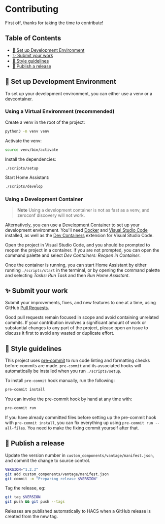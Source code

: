 # Contributing

First off, thanks for taking the time to contribute!

## Table of Contents
<!-- START doctoc generated TOC please keep comment here to allow auto update -->
<!-- DON'T EDIT THIS SECTION, INSTEAD RE-RUN doctoc TO UPDATE -->

- [🔨 Set up Development Environment](#-set-up-development-environment)
- [✨ Submit your work](#-submit-your-work)
- [🎨 Style guidelines](#-style-guidelines)
- [🚀 Publish a release](#-publish-a-release)

<!-- END doctoc generated TOC please keep comment here to allow auto update -->

## 🔨 Set up Development Environment

To set up your development environment, you can either use a venv or a devcontainer.

### Using a Virtual Environment (recommended)

Create a venv in the root of the project:

```bash
python3 -m venv venv
```

Activate the venv:

```bash
source venv/bin/activate
```

Install the dependencies:

```bash
./scripts/setup
```

Start Home Assistant:

```bash
./scripts/develop
```

### Using a Development Container

> **Note**
> Using a development container is not as fast as a venv, and zeroconf discovery will not work.

Alternatively, you can use a [Development Container](https://containers.dev/) to set up your development environment. You'll need [Docker](https://www.docker.com/) and [Visual Studio Code](https://code.visualstudio.com/) installed, as well as the [Dev Containers](https://marketplace.visualstudio.com/items?itemName=ms-vscode-remote.remote-containers) extension for Visual Studio Code.

Open the project in Visual Studio Code, and you should be prompted to reopen the project in a container. If you are not prompted, you can open the command palette and select *Dev Containers: Reopen in Container*.

Once the container is running, you can start Home Assistant by either running `./scripts/start` in the terminal, or by opening the command palette and selecting *Tasks: Run Task* and then *Run Home Assistant*.

## ✨ Submit your work

Submit your improvements, fixes, and new features to one at a time, using GitHub [Pull Requests](https://docs.github.com/pull-requests/collaborating-with-pull-requests/proposing-changes-to-your-work-with-pull-requests/about-pull-requests).

Good pull requests remain focused in scope and avoid containing unrelated commits. If your contribution involves a significant amount of work or substantial changes to any part of the project, please open an issue to discuss it first to avoid any wasted or duplicate effort.

## 🎨 Style guidelines

This project uses [pre-commit](https://pre-commit.com/) to run code linting and formatting checks before commits are made. `pre-commit` and its associated hooks will automatically be installed when you run `./scripts/setup`.

To install `pre-commit` hook manually, run the following:

```bash
pre-commit install
```

You can invoke the pre-commit hook by hand at any time with:

```bash
pre-commit run
```

If you have already committed files before setting up the pre-commit hook with `pre-commit install`, you can fix everything up using `pre-commit run --all-files`. You need to make the fixing commit yourself after that.

## 🚀 Publish a release

Update the version number in `custom_components/vantage/manifest.json`, and commit the change to source control.

```bash
VERSION="1.2.3"
git add custom_components/vantage/manifest.json
git commit -m "Preparing release $VERSION"
```

Tag the release, eg:

```bash
git tag $VERSION
git push && git push --tags
```

Releases are published automatically to HACS when a GitHub release is created from the new tag.
